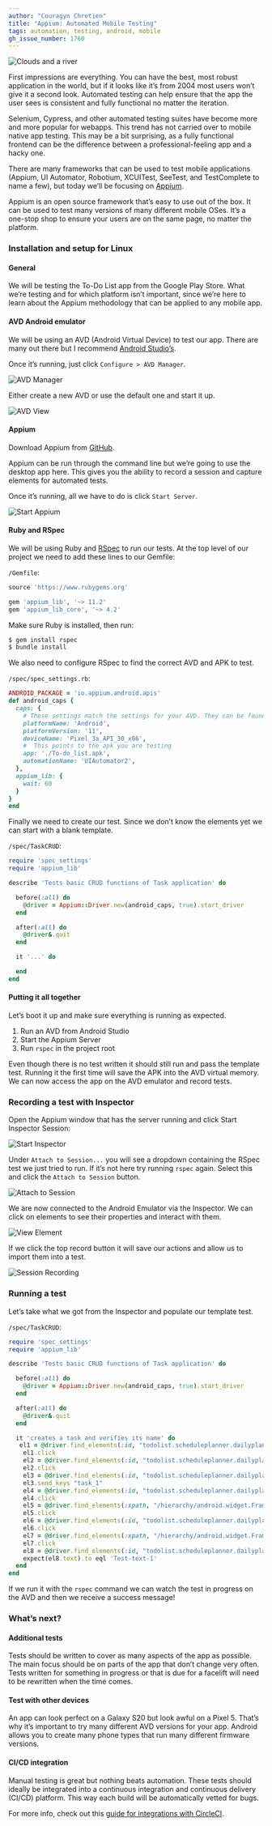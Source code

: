```yaml
---
author: "Couragyn Chretien"
title: "Appium: Automated Mobile Testing"
tags: automation, testing, android, mobile
gh_issue_number: 1760
---
```


![Clouds and a river](/blog/2021/06/30/appium-automated-mobile-testing/clouds.jpg)

First impressions are everything. You can have the best, most robust application in the world, but if it looks like it’s from 2004 most users won’t give it a second look. Automated testing can help ensure that the app the user sees is consistent and fully functional no matter the iteration.

Selenium, Cypress, and other automated testing suites have become more and more popular for webapps. This trend has not carried over to mobile native app testing. This may be a bit surprising, as a fully functional frontend can be the difference between a professional-feeling app and a hacky one.

There are many frameworks that can be used to test mobile applications (Appium, UI Automator, Robotium, XCUITest, SeeTest, and TestComplete to name a few), but today we’ll be focusing on [Appium](https://appium.io/).

Appium is an open source framework that’s easy to use out of the box. It can be used to test many versions of many different mobile OSes. It’s a one-stop shop to ensure your users are on the same page, no matter the platform.

### Installation and setup for Linux

#### General

We will be testing the To-Do List app from the Google Play Store. What we’re testing and for which platform isn’t important, since we’re here to learn about the Appium methodology that can be applied to any mobile app.

#### AVD Android emulator

We will be using an AVD (Android Virtual Device) to test our app. There are many out there but I recommend [Android Studio’s](https://developer.android.com/studio).

Once it’s running, just click `Configure > AVD Manager`.

![AVD Manager](/blog/2021/06/30/appium-automated-mobile-testing/avd-manager.jpg)

Either create a new AVD or use the default one and start it up.

![AVD View](/blog/2021/06/30/appium-automated-mobile-testing/avd-view.jpg)

#### Appium

Download Appium from [GitHub](https://github.com/appium/appium-desktop/releases/tag/v1.21.0).

Appium can be run through the command line but we’re going to use the desktop app here. This gives you the ability to record a session and capture elements for automated tests.

Once it’s running, all we have to do is click `Start Server`.

![Start Appium](/blog/2021/06/30/appium-automated-mobile-testing/start-appium.png)

#### Ruby and RSpec

We will be using Ruby and [RSpec](https://rspec.info/) to run our tests. At the top level of our project we need to add these lines to our Gemfile:

`/Gemfile`:

```ruby
source 'https://www.rubygems.org'

gem 'appium_lib', '~> 11.2'
gem 'appium_lib_core', '~> 4.2'
```

Make sure Ruby is installed, then run:

```bash
$ gem install rspec
$ bundle install
```

We also need to configure RSpec to find the correct AVD and APK to test.

`/spec/spec_settings.rb`:

```ruby
ANDROID_PACKAGE = 'io.appium.android.apis'
def android_caps {
  caps: {
    # These settings match the settings for your AVD. They can be found in the AVD Manager.
    platformName: 'Android',
    platformVersion: '11',
    deviceName: 'Pixel_3a_API_30_x86',
    #  This points to the apk you are testing
    app: './To-do_list.apk',
    automationName: 'UIAutomator2',
  },
  appium_lib: {
    wait: 60
  }
}
end
```

Finally we need to create our test. Since we don’t know the elements yet we can start with a blank template.

`/spec/TaskCRUD`:

```ruby
require 'spec_settings'
require 'appium_lib'

describe 'Tests basic CRUD functions of Task application' do

  before(:all) do
    @driver = Appium::Driver.new(android_caps, true).start_driver
  end

  after(:all) do
    @driver&.quit
  end

  it '...' do

  end
end
```

#### Putting it all together

Let’s boot it up and make sure everything is running as expected.

1. Run an AVD from Android Studio
1. Start the Appium Server
1. Run `rspec` in the project root

Even though there is no test written it should still run and pass the template test. Running it the first time will save the APK into the AVD virtual memory. We can now access the app on the AVD emulator and record tests.

### Recording a test with Inspector

Open the Appium window that has the server running and click Start Inspector Session:

![Start Inspector](/blog/2021/06/30/appium-automated-mobile-testing/start-inspector.png)

Under `Attach to Session...` you will see a dropdown containing the RSpec test we just tried to run. If it’s not here try running `rspec` again. Select this and click the `Attach to Session` button.

![Attach to Session](/blog/2021/06/30/appium-automated-mobile-testing/attach-to-session.png)

We are now connected to the Android Emulator via the Inspector. We can click on elements to see their properties and interact with them.

![View Element](/blog/2021/06/30/appium-automated-mobile-testing/view-element.jpg)

If we click the top record button it will save our actions and allow us to import them into a test.

![Session Recording](/blog/2021/06/30/appium-automated-mobile-testing/session-recording.jpg)


### Running a test

Let’s take what we got from the Inspector and populate our template test.

`/spec/TaskCRUD`:

```ruby
require 'spec_settings'
require 'appium_lib'

describe 'Tests basic CRUD functions of Task application' do

  before(:all) do
    @driver = Appium::Driver.new(android_caps, true).start_driver
  end

  after(:all) do
    @driver&.quit
  end

  it 'creates a task and verifies its name' do
   el1 = @driver.find_elements(:id, "todolist.scheduleplanner.dailyplanner.todo.reminders:id/zk")
    el1.click
    el2 = @driver.find_elements(:id, "todolist.scheduleplanner.dailyplanner.todo.reminders:id/xd")
    el2.click
    el3 = @driver.find_elements(:id, "todolist.scheduleplanner.dailyplanner.todo.reminders:id/wt")
    el3.send_keys "task_1"
    el4 = @driver.find_elements(:id, "todolist.scheduleplanner.dailyplanner.todo.reminders:id/wr")
    el4.click
    el5 = @driver.find_elements(:xpath, "/hierarchy/android.widget.FrameLayout/android.widget.LinearLayout/androidx.recyclerview.widget.RecyclerView/android.widget.LinearLayout[3]/android.widget.TextView")
    el5.click
    el6 = @driver.find_elements(:id, "todolist.scheduleplanner.dailyplanner.todo.reminders:id/wo")
    el6.click
    el7 = @driver.find_elements(:xpath, "/hierarchy/android.widget.FrameLayout/android.widget.LinearLayout/android.widget.FrameLayout/android.widget.LinearLayout/android.widget.FrameLayout/android.widget.RelativeLayout/androidx.recyclerview.widget.RecyclerView")
    el7.click
    el8 = @driver.find_elements(:id, "todolist.scheduleplanner.dailyplanner.todo.reminders:id/xl")
    expect(el8.text).to eql 'Test-text-1'
  end
end
```

If we run it with the `rspec` command we can watch the test in progress on the AVD and then we receive a success message!

### What’s next?

#### Additional tests

Tests should be written to cover as many aspects of the app as possible. The main focus should be on parts of the app that don’t change very often. Tests written for something in progress or that is due for a facelift will need to be rewritten when the time comes.

#### Test with other devices

An app can look perfect on a Galaxy S20 but look awful on a Pixel 5. That’s why it’s important to try many different AVD versions for your app. Android allows you to create many phone types that run many different firmware versions.

#### CI/​CD integration

Manual testing is great but nothing beats automation. These tests should ideally be integrated into a continuous integration and continuous delivery (CI/​CD) platform. This way each build will be automatically vetted for bugs.

For more info, check out this [guide for integrations with CircleCI](https://circleci.com/blog/ci-for-mobile-app-development/).
